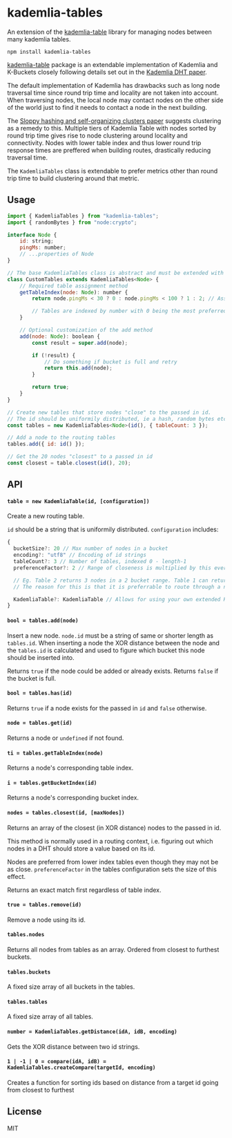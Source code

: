 # kademlia-tables

An extension of the [kademlia-table](https://www.npmjs.com/package/kademlia-table) library for managing nodes between many kademlia tables.

```
npm install kademlia-tables
```

[kademlia-table](https://www.npmjs.com/package/kademlia-table) package is an extendable implementation of Kademlia and K-Buckets closely following details set out in the [Kademlia DHT paper](https://pdos.csail.mit.edu/~petar/papers/maymounkov-kademlia-lncs.pdf).

The default implementation of Kademlia has drawbacks such as long node traversal time since round trip time and locality are not taken into account. When traversing nodes, the local node may contact nodes on the other side of the world just to find it needs to contact a node in the next building. 

The [Sloppy hashing and self-organizing clusters paper](http://iptps03.cs.berkeley.edu/final-papers/coral.pdf) suggests clustering as a remedy to this. Multiple tiers of Kademlia Table with nodes sorted by round trip time gives rise to node clustering around locality and connectivity. Nodes with lower table index and thus lower round trip response times are preffered when building routes, drastically reducing traversal time.

The `KademliaTables` class is extendable to prefer metrics other than round trip time to build clustering around that metric.

## Usage

```js
import { KademliaTables } from "kademlia-tables";
import { randomBytes } from "node:crypto";

interface Node {
	id: string;
	pingMs: number;
	// ...properties of Node
}

// The base KademliaTables class is abstract and must be extended with a custom method to assign nodes to a table.
class CustomTables extends KademliaTables<Node> {
	// Required table assignment method
	getTableIndex(node: Node): number {
		return node.pingMs < 30 ? 0 : node.pingMs < 100 ? 1 : 2; // Assign a node to table 0, 1, or 2 depending on pingMs

		// Tables are indexed by number with 0 being the most preferred table.
	}

	// Optional customization of the add method
	add(node: Node): boolean {
		const result = super.add(node);

		if (!result) {
			// Do something if bucket is full and retry
			return this.add(node);
		}

		return true;
	}
}

// Create new tables that store nodes "close" to the passed in id.
// The id should be uniformily distributed, ie a hash, random bytes etc.
const tables = new KademliaTables<Node>(id(), { tableCount: 3 });

// Add a node to the routing tables
tables.add({ id: id() });

// Get the 20 nodes "closest" to a passed in id
const closest = table.closest(id(), 20);
```

## API

#### `table = new KademliaTable(id, [configuration])`

Create a new routing table.

`id` should be a string that is uniformily distributed. `configuration` includes:

```js
{
  bucketSize?: 20 // Max number of nodes in a bucket
  encoding?: "utf8" // Encoding of id strings
  tableCount?: 3 // Number of tables, indexed 0 - length-1
  preferenceFactor?: 2 // Range of closeness is multiplied by this every step closer to the most preferred table

  // Eg. Table 2 returns 3 nodes in a 2 bucket range. Table 1 can return nodes in 4 bucket range and Table 0 can return nodes in a 8 bucket range.
  // The reason for this is that it is preferrable to route through a node that is further away in the binary tree but has a 10ms round trip time than a closer node with a 200ms round trip time.

  KademliaTable?: KademliaTable // Allows for using your own extended KademliaTables.
}
```

#### `bool = tables.add(node)`

Insert a new node. `node.id` must be a string of same or shorter length as `tables.id`.
When inserting a node the XOR distance between the node and the `tables.id` is
calculated and used to figure which bucket this node should be inserted into.

Returns `true` if the node could be added or already exists.
Returns `false` if the bucket is full.

#### `bool = tables.has(id)`

Returns `true` if a node exists for the passed in `id` and `false` otherwise.

#### `node = tables.get(id)`

Returns a node or `undefined` if not found.

#### `ti = tables.getTableIndex(node)`

Returns a node's corresponding table index.

#### `i = tables.getBucketIndex(id)`

Returns a node's corresponding bucket index.

#### `nodes = tables.closest(id, [maxNodes])`

Returns an array of the closest (in XOR distance) nodes to the passed in id.

This method is normally used in a routing context, i.e. figuring out which nodes
in a DHT should store a value based on its id.

Nodes are preferred from lower index tables even though they may not be as close. `preferenceFactor` in the tables configuration sets the size of this effect.

Returns an exact match first regardless of table index.

#### `true = tables.remove(id)`

Remove a node using its id.

#### `tables.nodes`

Returns all nodes from tables as an array. Ordered from closest to furthest buckets.

#### `tables.buckets`

A fixed size array of all buckets in the tables.

#### `tables.tables`

A fixed size array of all tables.

#### `number = KademliaTables.getDistance(idA, idB, encoding)`

Gets the XOR distance between two id strings.

#### `1 | -1 | 0 = compare(idA, idB) = KademliaTables.createCompare(targetId, encoding)`

Creates a function for sorting ids based on distance from a target id going from closest to furthest

## License

MIT

